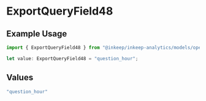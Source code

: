 # ExportQueryField48

## Example Usage

```typescript
import { ExportQueryField48 } from "@inkeep/inkeep-analytics/models/operations";

let value: ExportQueryField48 = "question_hour";
```

## Values

```typescript
"question_hour"
```